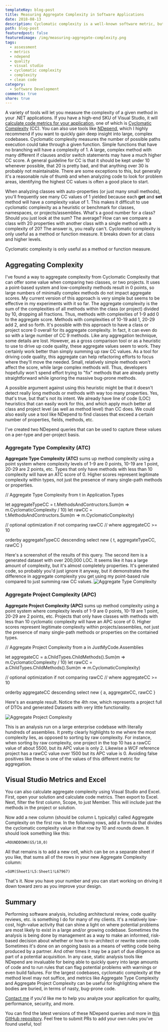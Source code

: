 ```yaml
---
templateKey: blog-post
title: Measuring Aggregate Complexity in Software Applications
date: 2018-08-13
description: Cyclomatic complexity is a well-known software metric, but it only applies to individual methods or functions. This article describes an approach that allows these metrics to be aggregated across classes, projects, or solutions in a meaningful way.
path: blog-post
featuredpost: false
featuredimage: /img/measuring-aggregate-complexity.png
tags:
  - assessment
  - metrics
  - ndepend
  - quality
  - visual studio
  - cyclomatic complexity
  - complexity
  - clean code
category:
  - Software Development
comments: true
share: true
---
```


A variety of tools will let you measure the complexity of a given method in your .NET applications. If you have a high-end SKU of Visual Studio, it will [calculate code metrics for your application](https://ardalis.com/calculate-code-metrics-in-vs2017-for-core-and-standard-projects), one of which is [Cyclomatic Complexity](https://en.wikipedia.org/wiki/Cyclomatic_complexity) (CC). You can also use tools like [NDepend](https://www.ndepend.com/), which I highly recommend if you want to quickly gain deep insight into large, complex codebases. Cyclomatic complexity measures the number of possible paths execution could take through a given function. Simple functions that have no branching will have a complexity of 1. A large, complex method with many different if clauses and/or switch statements may have a much higher CC score. A general guideline for CC is that it should be kept under 10 whenever possible, that 20 is pretty bad, and that anything over 30 is probably not maintainable. There are some exceptions to this, but generally it's a reasonable rule of thumb and when analyzing code to look for problem areas, identifying the highest CC values is often a good place to start.

When analyzing classes with auto-properties (or just many small methods), you'll frequently see many CC values of 1 yielded because each **get** and **set** method will have a complexity value of 1. This makes it difficult to use cyclomatic complexity as a heuristic or benchmark for classes, namespaces, or projects/assemblies. What's a good number for a class? Should you just look at the sum? The average? How can we compare a class with 20 properties with another class with a single method with a complexity of 20? The answer is, you really can't. Cyclomatic complexity is only useful as a method or function measure. It breaks down for at class and higher levels.

Cyclomatic complexity is only useful as a method or function measure.

## Aggregating Complexity

I've found a way to aggregate complexity from Cyclomatic Complexity that can offer some value when comparing two classes, or two projects. It uses a point-based system and low-complexity methods result in 0 points, so large numbers of minimally complex methods do not impact aggregate scores. My current version of this approach is very simple but seems to be effective in my experiments with it so far. The aggregate complexity is the sum of the complexities of all methods within the class (or project) divided by 10, dropping all fractions. Thus, methods with complexities of 1-9 add 0 to the aggregate score. Methods with complexities of 10-19 add 1, 20-29 add 2, and so forth. It's possible with this approach to have a class or project score 0 overall for its aggregate complexity. In fact, it can even do so with a large number of CC 9 methods. Like any aggregation technique, some details are lost. However, as a gross comparison tool or as a heuristic to use to drive up code quality, these aggregate values seem to work. They certainly work better than simply summing up raw CC values. As a tool for driving code quality, this aggregate can help refactoring efforts to focus where they'll move the needed. Small, relatively simple methods won't affect the score, while large complex methods will. Thus, developers hopefully won't spend effort trying to "fix" methods that are already pretty straightforward while ignoring the massive bug-prone methods.

A possible argument against using this heuristic might be that it doesn't detect really long methods or methods with way too many properties. Yes, that's true, but that's not its intent. We already have line of code (LOC) heuristics that can easily work for this, and which apply much better at class and project level (as well as method level) than CC does. We could also easily use a tool like NDepend to find classes that exceed a certain number of properties, fields, methods, etc.

I've created two NDepend queries that can be used to capture these values on a per-type and per-project basis.

### Aggregate Type Complexity (ATC)

**Aggregate Type Complexity (ATC)** sums up method complexity using a point system where complexity levels of 1-9 are 0 points, 10-19 are 1 point, 20-29 are 2 points, etc. Types that only have methods with less than 10 complexity will have an ATC score of 0. Higher scores represent legitimate complexity within types, not just the presence of many single-path methods or properties.

// <Name>Aggregate Type Complexity</Name>
from t in Application.Types

let aggregateTypeCC = t.MethodsAndContructors.Sum(m => m.CyclomaticComplexity / 10)
let rawCC = t.MethodsAndContructors.Sum(m => m.CyclomaticComplexity)

// optional optimization if not comparing rawCC
// where aggregateCC >= 10

orderby aggregateTypeCC descending 
select new { t, aggregateTypeCC, rawCC }

Here's a screenshot of the results of this query. The second item is a generated dataset with over 200,000 LOC. It seems like it has a large amount of complexity, but it's almost completely properties. It's generated code, so probably you'd just ignore it anyway, but it demonstrates the difference in aggregate complexity you get using my point-based rule compared to just summing raw CC values. ![Aggregate Type Complexity](/img/AggregateTypeComplexity-1.png)

### Aggregate Project Complexity (APC)

**Aggregate Project Complexity (APC)** sums up method complexity using a point system where complexity levels of 1-9 are 0 points, 10-19 are 1 point, 20-29 are 2 points, etc. Projects that only have classes with methods with less than 10 cyclomatic complexity will have an APC score of 0. Higher scores represent legitimate complexity within projects/assemblies, not just the presence of many single-path methods or properties on the contained types.

// <Name>Aggregate Project Complexity</Name>
from a in JustMyCode.Assemblies

let aggregateCC = a.ChildTypes.ChildMethods().Sum(m => m.CyclomaticComplexity / 10)
let rawCC = a.ChildTypes.ChildMethods().Sum(m => m.CyclomaticComplexity)

// optional optimization if not comparing rawCC
// where aggregateCC >= 10

orderby aggregateCC descending 
select new { a, aggregateCC, rawCC }

Here's an example result. Notice the 4th row, which represents a project full of DTOs and generated Datasets with very little functionality.

![Aggregate Project Complexity](/img/AggregateProjectComplexity.png)

This is an analysis run on a large enterprise codebase with literally hundreds of assemblies. It pretty clearly highlights to me where the most complexity lies, as opposed to sorting by raw complexity. For instance, when sorting by raw complexity, one project in the top 10 has a rawCC value of about 5500, but its APC value is only 2. Likewise a WCF reference project has a rawCC value over 1500 but its APC value is 0. Avoiding false positives like these is one of the values of this different metric for aggregation.

## Visual Studio Metrics and Excel

You can also calculate aggregate complexity using Visual Studio and Excel. First, open your solution and calculate code metrics. Then export to Excel. Next, filter the first column, Scope, to just Member. This will include just the methods in the project or solution.

Now add a new column (should be column L typically) called Aggregate Complexity on the first row. In the following rows, add a formula that divides the cyclomatic complexity value in that row by 10 and rounds down. It should look something like this:

```excel
=ROUNDDOWN(G5/10,0)
```

All that remains is to add a new cell, which can be on a separate sheet if you like, that sums all of the rows in your new Aggregate Complexity column:

```excel
=SUM(Sheet1!L5:Sheet1!L67967)
```

That's it. Now you have your number and you can start working on driving it down toward zero as you improve your design.

## Summary

Performing software analysis, including architectural review, code quality reviews, etc. is something I do for many of my clients. It's a relatively low-cost, high-value activity that can shine a light on where potential problems are most likely to exist in a large and/or growing codebase. Sometimes the analysis is being done by management as a way to make an informed, risk-based decision about whether or how to re-architect or rewrite some code. Sometimes it's done on an ongoing basis as a means of vetting code being produced by a partner. And other times it may be a part of due diligence as part of a potential acquisition. In any case, static analysis tools like NDepend are invaluable for being able to quickly query into large amounts of code and to run rules that can flag potential problems with warnings or even build failures. For the largest codebases, cyclomatic complexity at the method level may not suffice, and metrics like Aggregate Type Complexity and Aggregate Project Complexity can be useful for highlighting where the bodies are buried, in terms of nasty, bug-prone code.

[Contact me](/contact-us) if you'd like me to help you analyze your application for quality, performance, security, and more.

You can find the latest versions of these NDepend queries and more in [this GitHub repository](https://github.com/ardalis/NDependQueriesRules). Feel free to submit PRs to add your own rules you've found useful, too!
